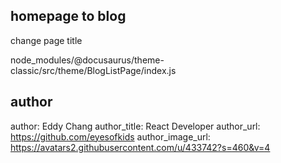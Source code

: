 ## homepage to blog

change page title

node_modules/@docusaurus/theme-classic/src/theme/BlogListPage/index.js

## author

author: Eddy Chang
author_title: React Developer
author_url: https://github.com/eyesofkids
author_image_url: https://avatars2.githubusercontent.com/u/433742?s=460&v=4
